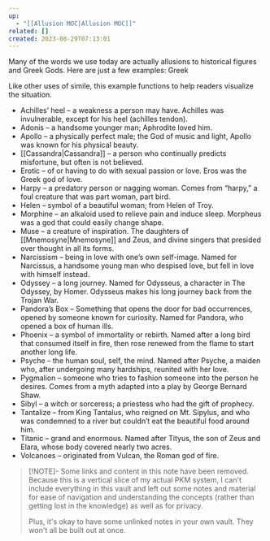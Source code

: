 ```yaml
---
up:
  - "[[Allusion MOC|Allusion MOC]]"
related: []
created: 2023-08-29T07:13:01
---
```

Many of the words we use today are actually allusions to historical figures and Greek Gods. Here are just a few examples:
Greek

Like other uses of simile, this example functions to help readers visualize the situation.

- Achilles’ heel – a weakness a person may have. Achilles was invulnerable, except for his heel (achilles tendon).
- Adonis – a handsome younger man; Aphrodite loved him.
- Apollo – a physically perfect male; the God of music and light, Apollo was known for his physical beauty.
- [[Cassandra|Cassandra]] – a person who continually predicts misfortune, but often is not believed.
- Erotic – of or having to do with sexual passion or love. Eros was the Greek god of love.
- Harpy – a predatory person or nagging woman. Comes from “harpy,” a foul creature that was part woman, part bird.
- Helen – symbol of a beautiful woman; from Helen of Troy.
- Morphine – an alkaloid used to relieve pain and induce sleep. Morpheus was a god that could easily change shape.
- Muse – a creature of inspiration. The daughters of [[Mnemosyne|Mnemosyne]] and Zeus, and divine singers that presided over thought in all its forms.
- Narcissism – being in love with one’s own self-image. Named for Narcissus, a handsome young man who despised love, but fell in love with himself instead.
- Odyssey – a long journey. Named for Odysseus, a character in The Odyssey, by Homer. Odysseus makes his long journey back from the Trojan War.
- Pandora’s Box – Something that opens the door for bad occurrences, opened by someone known for curiosity. Named for Pandora, who opened a box of human ills.
- Phoenix – a symbol of immortality or rebirth. Named after a long bird that consumed itself in fire, then rose renewed from the flame to start another long life.
- Psyche – the human soul, self, the mind. Named after Psyche, a maiden who, after undergoing many hardships, reunited with her love.
- Pygmalion – someone who tries to fashion someone into the person he desires. Comes from a myth adapted into a play by George Bernard Shaw.
- Sibyl – a witch or sorceress; a priestess who had the gift of prophecy.
- Tantalize – from King Tantalus, who reigned on Mt. Sipylus, and who was condemned to a river but couldn’t eat the beautiful food around him.
- Titanic – grand and enormous. Named after Tityus, the son of Zeus and Elara, whose body covered nearly two acres.
- Volcanoes – originated from Vulcan, the Roman god of fire.

> [!NOTE]- Some links and content in this note have been removed.
> Because this is a vertical slice of my actual PKM system, I can't include everything in this vault and left out some notes and material for ease of navigation and understanding the concepts (rather than getting lost in the knowledge) as well as for privacy. 
>  
> Plus, it's okay to have some unlinked notes in your own vault. They won't all be built out at once.

